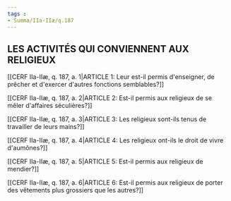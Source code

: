 ```yaml
---
tags : 
- Summa/IIa-IIæ/q.187
---
```


## LES ACTIVITÉS QUI CONVIENNENT AUX RELIGIEUX

[[CERF IIa-IIæ, q. 187, a. 1|ARTICLE 1: Leur est-il permis d'enseigner, de prêcher et d'exercer d'autres fonctions semblables?]]

[[CERF IIa-IIæ, q. 187, a. 2|ARTICLE 2: Est-il permis aux religieux de se mêler d'affaires séculières?]]

[[CERF IIa-IIæ, q. 187, a. 3|ARTICLE 3: Les religieux sont-ils tenus de travailler de leurs mains?]]

[[CERF IIa-IIæ, q. 187, a. 4|ARTICLE 4: Les religieux ont-ils le droit de vivre d'aumônes?]]

[[CERF IIa-IIæ, q. 187, a. 5|ARTICLE 5: Est-il permis aux religieux de mendier?]]

[[CERF IIa-IIæ, q. 187, a. 6|ARTICLE 6: Est-il permis aux religieux de porter des vêtements plus grossiers que les autres?]]

